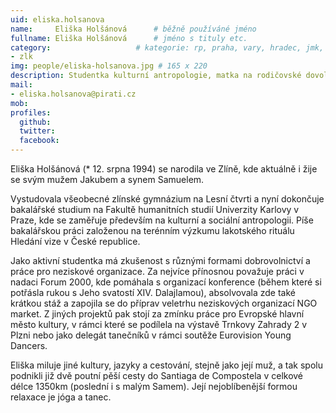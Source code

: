 ```yaml
---
uid: eliska.holsanova
name:     Eliška Holšánová  	# běžně používáné jméno
fullname: Eliška Holšánová  	# jméno s tituly etc.
category:                 	# kategorie: rp, praha, vary, hradec, jmk, senat
- zlk
img: people/eliska-holsanova.jpg # 165 x 220
description: Studentka kulturní antropologie, matka na rodičovské dovolené             	# kratký popis, max 160 znaků
mail:
- eliska.holsanova@pirati.cz
mob:			 
profiles:
  github:                 
  twitter:
  facebook: 			  
---
```


Eliška Holšánová (* 12. srpna 1994) se narodila ve Zlíně, kde aktuálně i žije se svým mužem Jakubem a synem Samuelem.

Vystudovala všeobecné zlínské gymnázium na Lesní čtvrti a nyní dokončuje bakalářské studium na Fakultě humanitních studií Univerzity Karlovy v Praze, kde se zaměřuje především na kulturní a sociální antropologii. Píše bakalářskou práci založenou na terénním výzkumu lakotského rituálu Hledání vize v České republice.

Jako aktivní studentka má zkušenost s různými formami dobrovolnictví a práce pro neziskové organizace. Za nejvíce přínosnou považuje práci v nadaci Forum 2000, kde pomáhala s organizací konference (během které si potřásla rukou s Jeho svatostí XIV. Dalajlamou), absolvovala zde také krátkou stáž a zapojila se do příprav veletrhu neziskových organizací NGO market. Z jiných projektů pak stojí za zmínku práce pro Evropské hlavní město kultury, v rámci které se podílela na výstavě Trnkovy Zahrady 2 v Plzni nebo jako delegát tanečníků v rámci soutěže Eurovision Young Dancers.

Eliška miluje jiné kultury, jazyky a cestování, stejně jako její muž, a tak spolu podnikli již dvě poutní pěší cesty do Santiaga de Compostela v celkové délce 1350km (poslední i s malým Samem). Její nejoblíbenější formou relaxace je jóga a tanec.